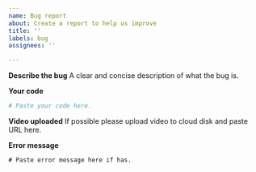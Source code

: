 ```yaml
---
name: Bug report
about: Create a report to help us improve
title: ''
labels: bug
assignees: ''

---
```


**Describe the bug**
A clear and concise description of what the bug is.

**Your code**
```python
# Paste your code here.
```

**Video uploaded**
If possible please upload video to cloud disk and paste URL here.

**Error message**
```
# Paste error message here if has.
```
